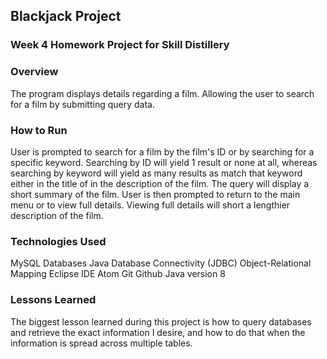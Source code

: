 ## Blackjack Project

### Week 4 Homework Project for Skill Distillery

### Overview

The program displays details regarding a film. Allowing the user to search for a film by submitting query data. 

### How to Run
User is prompted to search for a film by the film's ID or by searching for a specific keyword.
Searching by ID will yield 1 result or none at all, whereas searching by keyword will yield as many results as match that keyword either in the title of in the description of the film. The query will display a short summary of the film. User is then prompted to return to the main menu or to view full details. Viewing full details will short a lengthier description of the film.

### Technologies Used

MySQL Databases
Java Database Connectivity (JDBC)
Object-Relational Mapping
Eclipse IDE Atom
Git
Github
Java version 8


### Lessons Learned

The biggest lesson learned during this project is how to query databases and retrieve the exact information I desire, and how to do that when the information is spread across multiple tables.
